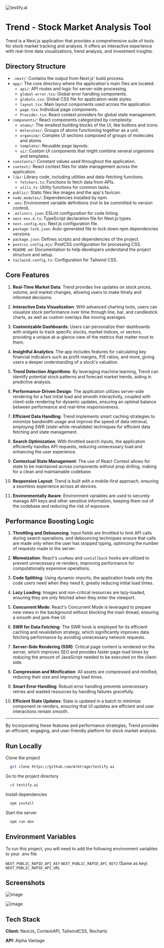 ![testify.ai](https://socialify.git.ci/Arbtrage/testify.ai/image?description=1&language=1&name=1&owner=1&pattern=Charlie%20Brown&theme=Dark)

# Trend - Stock Market Analysis Tool

Trend is a Next.js application that provides a comprehensive suite of tools for stock market tracking and analysis. It offers an interactive experience with real-time data visualizations, trend analysis, and investment insights.

## Directory Structure

- `.next/`: Contains the output from Next.js' build process.
- `app/`: The core directory where the application's main files are located.
  - `api/`: API routes and logic for server-side processing.
  - `global-error.tsx`: Global error handling components.
  - `globals.css`: Global CSS file for application-wide styles.
  - `layout.tsx`: Main layout components used across the application.
  - `page.tsx`: Individual page components.
  - `Provider.tsx`: React context providers for global state management.
- `components/`: React components categorized by complexity:
  - `atoms/`: The smallest building blocks of the UI, like buttons and icons.
  - `molecules/`: Groups of atoms functioning together as a unit.
  - `organism/`: Complex UI sections composed of groups of molecules and atoms.
  - `template/`: Reusable page layouts.
  - `ui/`: Custom UI components that might combine several organisms and templates.
- `constants/`: Constant values used throughout the application.
- `context/`: React context files for state management across the application.
- `lib/`: Library code, including utilities and data-fetching functions.
  - `fetchers.ts`: Functions to fetch data from APIs.
  - `utils.ts`: Utility functions for common tasks.
- `public/`: Static files like images and the app's favicon.
- `node_modules/`: Dependencies installed by npm.
- `.env`: Environment variable definitions (not to be committed to version control).
- `.eslintrc.json`: ESLint configuration for code linting.
- `next-env.d.ts`: TypeScript declaration file for Next.js types.
- `next.config.mjs`: Next.js configuration file.
- `package-lock.json`: Auto-generated file to lock down npm dependencies versions.
- `package.json`: Defines scripts and dependencies of the project.
- `postcss.config.mjs`: PostCSS configuration for processing CSS.
- `README.md`: Documentation to help developers understand the project structure and setup.
- `tailwind.config.ts`: Configuration for Tailwind CSS.

## Core Features

1. **Real-Time Market Data**: Trend provides live updates on stock prices, volume, and market changes, allowing users to make timely and informed decisions.

2. **Interactive Data Visualization**: With advanced charting tools, users can visualize stock performance over time through line, bar, and candlestick charts, as well as custom overlays like moving averages.

3. **Customizable Dashboards**: Users can personalize their dashboards with widgets to track specific stocks, market indices, or sectors, providing a unique at-a-glance view of the metrics that matter most to them.

4. **Insightful Analytics**: The app includes features for calculating key financial indicators such as profit margins, P/E ratios, and more, giving users a deeper understanding of a stock's valuation.

5. **Trend Detection Algorithms**: By leveraging machine learning, Trend can identify potential stock patterns and forecast market trends, aiding in predictive analysis.

6. **Performance-Driven Design**: The application utilizes server-side rendering for a fast initial load and smooth interactivity, coupled with client-side rendering for dynamic updates, ensuring an optimal balance between performance and real-time responsiveness.

7. **Efficient Data Handling**: Trend implements smart caching strategies to minimize bandwidth usage and improve the speed of data retrieval, employing SWR (stale-while-revalidate) techniques for efficient data fetching and state management.

8. **Search Optimization**: With throttled search inputs, the application efficiently handles API requests, reducing unnecessary load and enhancing the user experience.

9. **Contextual State Management**: The use of React Context allows for state to be maintained across components without prop drilling, making for a clean and maintainable codebase.

10. **Responsive Layout**: Trend is built with a mobile-first approach, ensuring a seamless experience across all devices.

11. **Environmentally Aware**: Environment variables are used to securely manage API keys and other sensitive information, keeping them out of the codebase and reducing the risk of exposure.

## Performance Boosting Logic

1. **Throttling and Debouncing**: Input fields are throttled to limit API calls during search operations, and debouncing techniques ensure that calls are made only when the user has stopped typing, optimizing the number of requests made to the server.

2. **Memoization**: React's `useMemo` and `useCallback` hooks are utilized to prevent unnecessary re-renders, improving performance for computationally expensive operations.

3. **Code Splitting**: Using dynamic imports, the application loads only the code users need when they need it, greatly reducing initial load times.

4. **Lazy Loading**: Images and non-critical resources are lazy-loaded, ensuring they are only fetched when they enter the viewport.

5. **Concurrent Mode**: React's Concurrent Mode is leveraged to prepare new views in the background without blocking the main thread, ensuring a smooth and jank-free UI.

6. **SWR for Data Fetching**: The SWR hook is employed for its efficient caching and revalidation strategy, which significantly improves data fetching performance by avoiding unnecessary network requests.

7. **Server-Side Rendering (SSR)**: Critical page content is rendered on the server, which improves SEO and provides faster page load times by reducing the amount of JavaScript needed to be executed on the client-side.

8. **Compression and Minification**: All assets are compressed and minified, reducing their size and improving load times.

9. **Smart Error Handling**: Robust error handling prevents unnecessary retries and wasted resources by handling failures gracefully.

10. **Efficient State Updates**: State is updated in a batch to minimize component re-renders, ensuring that UI updates are efficient and user interactions remain smooth.

---

By incorporating these features and performance strategies, Trend provides an efficient, engaging, and user-friendly platform for stock market analysis.
## Run Locally

Clone the project

```bash
  git clone https://github.com/Arbtrage/testify.ai
```

Go to the project directory

```bash
  cd testify.ai
```

Install dependencies

```bash
  npm install
```

Start the server

```bash
  npm run dev
```


## Environment Variables

To run this project, you will need to add the following environment variables to your .env file

`NEXT_PUBLIC_RAPID_API_KEY`
`NEXT_PUBLIC_RAPID_API_KEY2` (Same as key)
`NEXT_PUBLIC_RAPID_API_URL`


## Screenshots

![image](https://github.com/Arbtrage/testify.ai/assets/100552235/4c03db3d-270d-45ee-b666-fbfb94ef7222)

![image](https://github.com/Arbtrage/testify.ai/assets/100552235/8f5fbd04-8560-45a6-8a57-759847d0a070)


## Tech Stack

**Client:** NextJs, ContextAPI, TailwindCSS, Recharts

**API:** Alpha Vantage 

